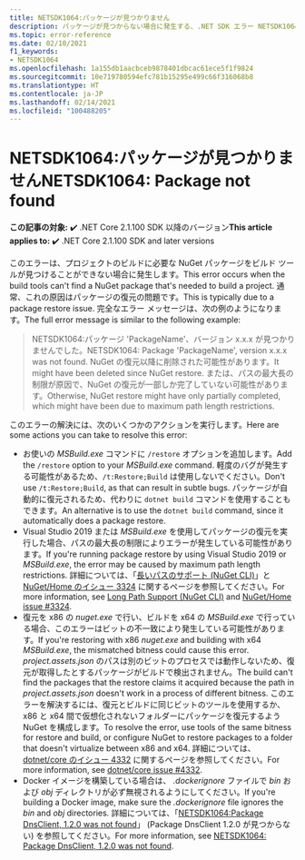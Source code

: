 ```yaml
---
title: NETSDK1064:パッケージが見つかりません
description: パッケージが見つからない場合に発生する、.NET SDK エラー NETSDK1064 について説明します。
ms.topic: error-reference
ms.date: 02/10/2021
f1_keywords:
- NETSDK1064
ms.openlocfilehash: 1a155db1aacbceb9878401dbcac61ece5f1f9824
ms.sourcegitcommit: 10e719780594efc781b15295e499c66f316068b8
ms.translationtype: HT
ms.contentlocale: ja-JP
ms.lasthandoff: 02/14/2021
ms.locfileid: "100488205"
---
```

# <a name="netsdk1064-package-not-found"></a><span data-ttu-id="469e5-103">NETSDK1064:パッケージが見つかりません</span><span class="sxs-lookup"><span data-stu-id="469e5-103">NETSDK1064: Package not found</span></span>

<span data-ttu-id="469e5-104">**この記事の対象:** ✔️ .NET Core 2.1.100 SDK 以降のバージョン</span><span class="sxs-lookup"><span data-stu-id="469e5-104">**This article applies to:** ✔️ .NET Core 2.1.100 SDK and later versions</span></span>

<span data-ttu-id="469e5-105">このエラーは、プロジェクトのビルドに必要な NuGet パッケージをビルド ツールが見つけることができない場合に発生します。</span><span class="sxs-lookup"><span data-stu-id="469e5-105">This error occurs when the build tools can't find a NuGet package that's needed to build a project.</span></span> <span data-ttu-id="469e5-106">通常、これの原因はパッケージの復元の問題です。</span><span class="sxs-lookup"><span data-stu-id="469e5-106">This is typically due to a package restore issue.</span></span> <span data-ttu-id="469e5-107">完全なエラー メッセージは、次の例のようになります。</span><span class="sxs-lookup"><span data-stu-id="469e5-107">The full error message is similar to the following example:</span></span>

> <span data-ttu-id="469e5-108">NETSDK1064:パッケージ 'PackageName'、バージョン x.x.x が見つかりませんでした。</span><span class="sxs-lookup"><span data-stu-id="469e5-108">NETSDK1064: Package 'PackageName', version x.x.x was not found.</span></span> <span data-ttu-id="469e5-109">NuGet の復元以降に削除された可能性があります。</span><span class="sxs-lookup"><span data-stu-id="469e5-109">It might have been deleted since NuGet restore.</span></span> <span data-ttu-id="469e5-110">または、パスの最大長の制限が原因で、NuGet の復元が一部しか完了していない可能性があります。</span><span class="sxs-lookup"><span data-stu-id="469e5-110">Otherwise, NuGet restore might have only partially completed, which might have been due to maximum path length restrictions.</span></span>

<span data-ttu-id="469e5-111">このエラーの解決には、次のいくつかのアクションを実行します。</span><span class="sxs-lookup"><span data-stu-id="469e5-111">Here are some actions you can take to resolve this error:</span></span>

* <span data-ttu-id="469e5-112">お使いの *MSBuild.exe* コマンドに `/restore` オプションを追加します。</span><span class="sxs-lookup"><span data-stu-id="469e5-112">Add the `/restore` option to your *MSBuild.exe* command.</span></span> <span data-ttu-id="469e5-113">軽度のバグが発生する可能性があるため、`/t:Restore;Build` は使用しないでください。</span><span class="sxs-lookup"><span data-stu-id="469e5-113">Don't use `/t:Restore;Build`, as that can result in subtle bugs.</span></span> <span data-ttu-id="469e5-114">パッケージが自動的に復元されるため、代わりに `dotnet build` コマンドを使用することもできます。</span><span class="sxs-lookup"><span data-stu-id="469e5-114">An alternative is to use the `dotnet build` command, since it automatically does a package restore.</span></span>
* <span data-ttu-id="469e5-115">Visual Studio 2019 または *MSBuild.exe* を使用してパッケージの復元を実行した場合、パスの最大長の制限によりエラーが発生している可能性があります。</span><span class="sxs-lookup"><span data-stu-id="469e5-115">If you're running package restore by using Visual Studio 2019 or *MSBuild.exe*, the error may be caused by maximum path length restrictions.</span></span> <span data-ttu-id="469e5-116">詳細については、「[長いパスのサポート (NuGet CLI)](/nuget/reference/cli-reference/cli-ref-long-path)」と [NuGet/Home のイシュー 3324](https://github.com/NuGet/Home/issues/3324) に関するページを参照してください。</span><span class="sxs-lookup"><span data-stu-id="469e5-116">For more information, see [Long Path Support (NuGet CLI)](/nuget/reference/cli-reference/cli-ref-long-path) and [NuGet/Home issue #3324](https://github.com/NuGet/Home/issues/3324).</span></span>
* <span data-ttu-id="469e5-117">復元を x86 の *nuget.exe* で行い、ビルドを x64 の *MSBuild.exe* で行っている場合、このエラーはビットの不一致により発生している可能性があります。</span><span class="sxs-lookup"><span data-stu-id="469e5-117">If you're restoring with x86 *nuget.exe* and building with x64 *MSBuild.exe*, the mismatched bitness could cause this error.</span></span> <span data-ttu-id="469e5-118">*project.assets.json* のパスは別のビットのプロセスでは動作しないため、復元が取得したとするパッケージがビルドで検出されません。</span><span class="sxs-lookup"><span data-stu-id="469e5-118">The build can't find the packages that the restore claims it acquired because the path in *project.assets.json* doesn't work in a process of different bitness.</span></span> <span data-ttu-id="469e5-119">このエラーを解決するには、復元とビルドに同じビットのツールを使用するか、x86 と x64 間で仮想化されないフォルダーにパッケージを復元するよう NuGet を構成します。</span><span class="sxs-lookup"><span data-stu-id="469e5-119">To resolve the error, use tools of the same bitness for restore and build, or configure NuGet to restore packages to a folder that doesn't virtualize between x86 and x64.</span></span> <span data-ttu-id="469e5-120">詳細については、[dotnet/core のイシュー 4332](https://github.com/dotnet/core/issues/4332) に関するページを参照してください。</span><span class="sxs-lookup"><span data-stu-id="469e5-120">For more information, see [dotnet/core issue #4332](https://github.com/dotnet/core/issues/4332).</span></span>
* <span data-ttu-id="469e5-121">Docker イメージを構築している場合は、 *.dockerignore* ファイルで *bin* および *obj* ディレクトリが必ず無視されるようにしてください。</span><span class="sxs-lookup"><span data-stu-id="469e5-121">If you're building a Docker image, make sure the *.dockerignore* file ignores the *bin* and *obj* directories.</span></span> <span data-ttu-id="469e5-122">詳細については、「[NETSDK1064:Package DnsClient, 1.2.0 was not found](https://stackoverflow.com/questions/61167032/error-netsdk1064-package-dnsclient-1-2-0-was-not-found)」 (Package DnsClient 1.2.0 が見つからない) を参照してください。</span><span class="sxs-lookup"><span data-stu-id="469e5-122">For more information, see [NETSDK1064: Package DnsClient, 1.2.0 was not found](https://stackoverflow.com/questions/61167032/error-netsdk1064-package-dnsclient-1-2-0-was-not-found).</span></span>
